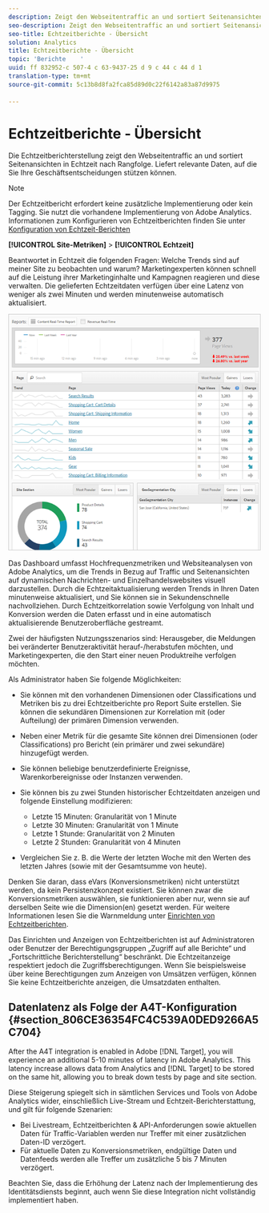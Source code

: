 ```yaml
---
description: Zeigt den Webseitentraffic an und sortiert Seitenansichten in Echtzeit nach Rangfolge. Liefert relevante Daten, auf die Sie Ihre Geschäftsentscheidungen stützen können.
seo-description: Zeigt den Webseitentraffic an und sortiert Seitenansichten in Echtzeit nach Rangfolge. Liefert relevante Daten, auf die Sie Ihre Geschäftsentscheidungen stützen können.
seo-title: Echtzeitberichte - Übersicht
solution: Analytics
title: Echtzeitberichte - Übersicht
topic: 'Berichte    '
uuid: ff 832952-c 507-4 c 63-9437-25 d 9 c 44 c 44 d 1
translation-type: tm+mt
source-git-commit: 5c13b8d8fa2fca85d89d0c22f6142a83a87d9975

---
```



# Echtzeitberichte - Übersicht

Die Echtzeitberichterstellung zeigt den Webseitentraffic an und sortiert Seitenansichten in Echtzeit nach Rangfolge. Liefert relevante Daten, auf die Sie Ihre Geschäftsentscheidungen stützen können.

>[!NOTE]
>
>Der Echtzeitbericht erfordert keine zusätzliche Implementierung oder kein Tagging. Sie nutzt die vorhandene Implementierung von Adobe Analytics. Informationen zum Konfigurieren von Echtzeitberichten finden Sie unter [Konfiguration von Echtzeit-Berichten](../../components/c-real-time-reporting/t-realtime-admin.md#task_1CD03E9B6BDB48B08E9E612183557F40)

**[!UICONTROL Site-Metriken]** &gt; **[!UICONTROL Echtzeit]**

Beantwortet in Echtzeit die folgenden Fragen: Welche Trends sind auf meiner Site zu beobachten und warum? Marketingexperten können schnell auf die Leistung ihrer Marketinginhalte und Kampagnen reagieren und diese verwalten. Die gelieferten Echtzeitdaten verfügen über eine Latenz von weniger als zwei Minuten und werden minutenweise automatisch aktualisiert.

![](assets/report-realtime.png)

Das Dashboard umfasst Hochfrequenzmetriken und Websiteanalysen von Adobe Analytics, um die Trends in Bezug auf Traffic und Seitenansichten auf dynamischen Nachrichten- und Einzelhandelswebsites visuell darzustellen. Durch die Echtzeitaktualisierung werden Trends in Ihren Daten minutenweise aktualisiert, und Sie können sie in Sekundenschnelle nachvollziehen. Durch Echtzeitkorrelation sowie Verfolgung von Inhalt und Konversion werden die Daten erfasst und in eine automatisch aktualisierende Benutzeroberfläche gestreamt.

Zwei der häufigsten Nutzungsszenarios sind: Herausgeber, die Meldungen bei veränderter Benutzeraktivität herauf-/herabstufen möchten, und Marketingexperten, die den Start einer neuen Produktreihe verfolgen möchten.

Als Administrator haben Sie folgende Möglichkeiten:

* Sie können mit den vorhandenen Dimensionen oder Classifications und Metriken bis zu drei Echtzeitberichte pro Report Suite erstellen. Sie können die sekundären Dimensionen zur Korrelation mit (oder Aufteilung) der primären Dimension verwenden.
* Neben einer Metrik für die gesamte Site können drei Dimensionen (oder Classifications) pro Bericht (ein primärer und zwei sekundäre) hinzugefügt werden.
* Sie können beliebige benutzerdefinierte Ereignisse, Warenkorbereignisse oder Instanzen verwenden.
* Sie können bis zu zwei Stunden historischer Echtzeitdaten anzeigen und folgende Einstellung modifizieren:

   * Letzte 15 Minuten: Granularität von 1 Minute
   * Letzte 30 Minuten: Granularität von 1 Minute
   * Letzte 1 Stunde: Granularität von 2 Minuten
   * Letzte 2 Stunden: Granularität von 4 Minuten

* Vergleichen Sie z. B. die Werte der letzten Woche mit den Werten des letzten Jahres (sowie mit der Gesamtsumme von heute).

Denken Sie daran, dass eVars (Konversionsmetriken) nicht unterstützt werden, da kein Persistenzkonzept existiert. Sie können zwar die Konversionsmetriken auswählen, sie funktionieren aber nur, wenn sie auf derselben Seite wie die Dimension(en) gesetzt werden. Für weitere Informationen lesen Sie die Warnmeldung unter [Einrichten von Echtzeitberichten](../../components/c-real-time-reporting/t-realtime-admin.md#task_1CD03E9B6BDB48B08E9E612183557F40).

Das Einrichten und Anzeigen von Echtzeitberichten ist auf Administratoren oder Benutzer der Berechtigungsgruppen „Zugriff auf alle Berichte“ und „Fortschrittliche Berichterstellung“ beschränkt. Die Echtzeitanzeige respektiert jedoch die Zugriffsberechtigungen. Wenn Sie beispielsweise über keine Berechtigungen zum Anzeigen von Umsätzen verfügen, können Sie keine Echtzeitberichte anzeigen, die Umsatzdaten enthalten.

## Datenlatenz als Folge der A4T-Konfiguration {#section_806CE36354FC4C539A0DED9266A5C704}

After the A4T integration is enabled in Adobe [!DNL Target], you will experience an additional 5-10 minutes of latency in Adobe Analytics. This latency increase allows data from Analytics and [!DNL Target] to be stored on the same hit, allowing you to break down tests by page and site section.

Diese Steigerung spiegelt sich in sämtlichen Services und Tools von Adobe Analytics wider, einschließlich Live-Stream und Echtzeit-Berichterstattung, und gilt für folgende Szenarien:

* Bei Livestream, Echtzeitberichten &amp; API-Anforderungen sowie aktuellen Daten für Traffic-Variablen werden nur Treffer mit einer zusätzlichen Daten-ID verzögert.
* Für aktuelle Daten zu Konversionsmetriken, endgültige Daten und Datenfeeds werden alle Treffer um zusätzliche 5 bis 7 Minuten verzögert.

Beachten Sie, dass die Erhöhung der Latenz nach der Implementierung des Identitätsdiensts beginnt, auch wenn Sie diese Integration nicht vollständig implementiert haben.
